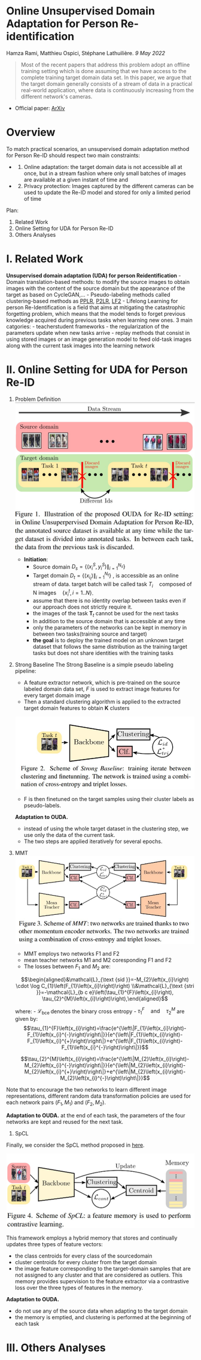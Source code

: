 # Online Unsupervised Domain Adaptation for Person Re-identification
Hamza Rami, Matthieu Ospici, Stéphane Lathuilière. _9 May 2022_

> Most of the recent papers that address this problem adopt an offline training setting which is done assuming that we have access to the complete training target domain data set. In this paper, we argue that the target domain generally consists of a stream of data in a practical real-world application, where data is continuously increasing from the different network's cameras. 

* Official paper: [ArXiv](https://arxiv.org/abs/2205.04383)

# Overview
To match practical scenarios, an unsupervised domain adaptation method for Person Re-ID should respect two main constraints:
 - 1) Online adaptation: the target domain data is not accessible all at once, but in a stream fashion where only small batches of images are available at a given instant of time and 
 - 2) Privacy protection: Images captured by the different cameras can be used to update the Re-ID model and stored for only a limited period of time

Plan:
1.  Related Work
2.  Online Setting for UDA for Person Re-ID
3.  Others Analyses

# I. Related Work

**Unsupervised domain adaptation (UDA) for person Reidentification**
    - Domain translation-based methods: to modify the source images to obtain images with the content of the source domain but the appearance of the target as based on CycleGAN,... 
    - Pseudo-labeling methods called clustering-based
methods as [PPLR](PPLR.md), [P2LR](P2LR.md), [LF2](LF2.md)
    -   Lifelong Learning for person Re-Identification is a field that aims at mitigating the catastrophic forgetting problem, which means that the model tends to forget previous knowledge acquired during previous tasks when learning new ones. 3 main catgories:
        -   teacherstudent frameworks
        -   the regularization of the parameters update when new tasks arrive
        -    replay methods that consist in using stored images or an image generation model to feed old-task images along with the current task images into the learning network 


# II. Online Setting for UDA for Person Re-ID

1. Problem Definition
![fig1](../../asset/images/P_ReId/OUDA/fig1.jpg)
   - **Initiation**:
     - Source domain $D_s = \{(x_i^S, y_i^S) \|_{i=1}^{N_s} \}$
     - Target domain $D_t = \{(x_i_t) \|_{i=1}^{N_t} \}$ ,  is accessible as an online stream of data. target batch will be called task $T_i \quad \text{composed of N images} \quad \{x_i^t, i = 1..N\}$.
     - assume that there is no identity overlap between tasks even if our approach does not strictly require it. 
     - the images of the task $\mathbf{T}_t$ cannot be used for the next tasks
     - In addition to the source domain that is accessible at any time
     - only the parameters of the networks can be kept in memory in between two tasks(training source and target)
     - **the goal** is to deploy the trained model on an unknown target dataset that follows the same distribution as the training target tasks but does not share identities with the training tasks
  
   


2. Strong Baseline
   The Strong Baseline is a simple pseudo labeling pipeline:
   - A feature extractor network, which is pre-trained on the source labeled domain data set, _F_ is used to extract image features for every target domain image
   - Then a standard clustering algorithm is applied to the extracted target domain features to obtain **K** clusters
  
    ![strongbaseline](../../asset/images/P_ReId/OUDA/fig2.jpg)

   - F is then finetuned on the target samples using their cluster labels as pseudo-labels. 
  
    **Adaptation to OUDA.**
    - instead of using the whole target dataset in the clustering step, we use only the data of the current task. 
    - The two steps are applied iteratively for several epochs.

3. MMT
   ![mmt](../../asset/images/P_ReId/OUDA/fig3.jpg)
   -  MMT employs two networks F1 and F2
   -  mean teacher networks M1 and M2 coresponding F1 and F2
   -  The losses between $F_{1}$ and $M_{2}$ are:
  
    $$\begin{aligned}&\mathcal{L}_{\text {sid }}=-M_{2}\left(x_{i}\right) \cdot \log C_{1}\left(F_{1}\left(x_{i}\right)\right) \\&\mathcal{L}_{\text {stri }}=-\mathcal{L}_{b c e}\left(\tau_{1}^{F}\left(x_{i}\right), \tau_{2}^{M}\left(x_{i}\right)\right),\end{aligned}$$

    where:
       -   $\mathcal{L}_{\text {bce }}$ denotes the binary cross entropy 
       -   $\tau_{1}^{F} \quad \text{and} \quad \tau_{2}^{M}$ are given by:
    $$\tau_{1}^{F}\left(x_{i}\right)=\frac{e^{\left\|F_{1}\left(x_{i}\right)-F_{1}\left(x_{i}^{-}\right)\right\|}}{e^{\left\|F_{1}\left(x_{i}\right)-F_{1}\left(x_{i}^{+}\right)\right\|}+e^{\left\|F_{1}\left(x_{i}\right)-F_{1}\left(x_{i}^{-}\right)\right\|}}$$

    $$\tau_{2}^{M}\left(x_{i}\right)=\frac{e^{\left\|M_{2}\left(x_{i}\right)-M_{2}\left(x_{i}^{-}\right)\right\|}}{e^{\left\|M_{2}\left(x_{i}\right)-M_{2}\left(x_{i}^{+}\right)\right\|}+e^{\left\|M_{2}\left(x_{i}\right)-M_{2}\left(x_{i}^{-}\right)\right\|}}$$

Note that to encourage the two networks to learn different image representations, different random data transformation policies are used for each network pairs $\left(F_{1}, M_{1}\right)$ and $\left(F_{2}, M_{2}\right)$.

**Adaptation to OUDA.** at the end of each task, the parameters of the four networks are kept and reused for the next task. 


   
1. SpCL

Finally, we consider the SpCL method proposed in [here](SpCL.md).

![fig4](../../asset/images/P_ReId/OUDA/fig4.jpg)

This framework employs a hybrid memory that stores and continually updates three types of feature vectors:      
- the class centroids for every class of the sourcedomain
- cluster centroids for every cluster from the target domain
- the image feature corresponding to the
target-domain samples that are not assigned to any cluster and that are considered as outliers. This memory provides supervision to the feature extractor via a contrastive loss over the three types of features in the memory.

**Adaptation to OUDA.**
- do not use any of the source data when adapting to the target domain
- the memory is emptied, and clustering is performed at the beginning of each task


# III. Others Analyses